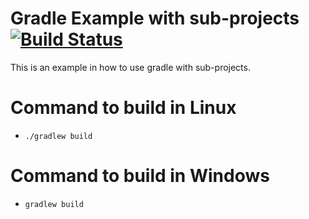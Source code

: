 # Gradle Example with sub-projects [![Build Status](https://travis-ci.org/inatel/gradle-example.svg?branch=master)](https://travis-ci.org/inatel/gradle-example)

This is an example in how to use gradle with sub-projects.

# Command to build in Linux

- ```./gradlew build```

# Command to build in Windows

- ```gradlew build```
